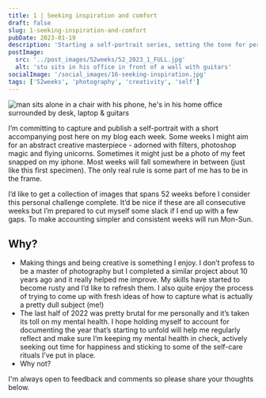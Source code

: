 ```yaml
---
title: 1 | Seeking inspiration and comfort
draft: false
slug: 1-seeking-inspiration-and-comfort
pubDate: 2023-01-19
description: 'Starting a self-portrait series, setting the tone for personal exploration and artistic expression.'
postImage:
  src: '../post_images/52weeks/52_2023_1_FULL.jpg'
  alt: 'stu sits in his office in front of a wall with guitars'
socialImage: '/social_images/16-seeking-inspiration.jpg'
tags: ['52weeks', 'photography', 'creativity', 'self']
---
```


![man sits alone in a chair with his phone, he's in his home office surrounded by desk, laptop & guitars](../post_images/52weeks/52_2023_1_FULL.jpg)

I’m committing to capture and publish a self-portrait with a short accompanying post here on my blog each week. Some weeks I might aim for an abstract creative masterpiece - adorned with filters, photoshop magic and flying unicorns. Sometimes it might just be a photo of my feet snapped on my iphone. Most weeks will fall somewhere in between (just like this first specimen). The only real rule is some part of me has to be in the frame.

I’d like to get a collection of images that spans 52 weeks before I consider this personal challenge complete. It’d be nice if these are all consecutive weeks but I’m prepared to cut myself some slack if I end up with a few gaps. To make accounting simpler and consistent weeks will run Mon-Sun.

## Why?

- Making things and being creative is something I enjoy. I don’t profess to be a master of photography but I completed a similar project about 10 years ago and it really helped me improve. My skills have started to become rusty and I’d like to refresh them. I also quite enjoy the process of trying to come up with fresh ideas of how to capture what is actually a pretty dull subject (me!)
- The last half of 2022 was pretty brutal for me personally and it’s taken its toll on my mental health. I hope holding myself to account for documenting the year that’s starting to unfold will help me regularly reflect and make sure I’m keeping my mental health in check, actively seeking out time for happiness and sticking to some of the self-care rituals I’ve put in place.
- Why not?

I'm always open to feedback and comments so please share your thoughts below.
